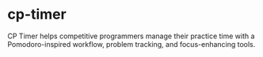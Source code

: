# cp-timer

CP Timer helps competitive programmers manage their practice time with a Pomodoro-inspired workflow, problem tracking, and focus-enhancing tools.
